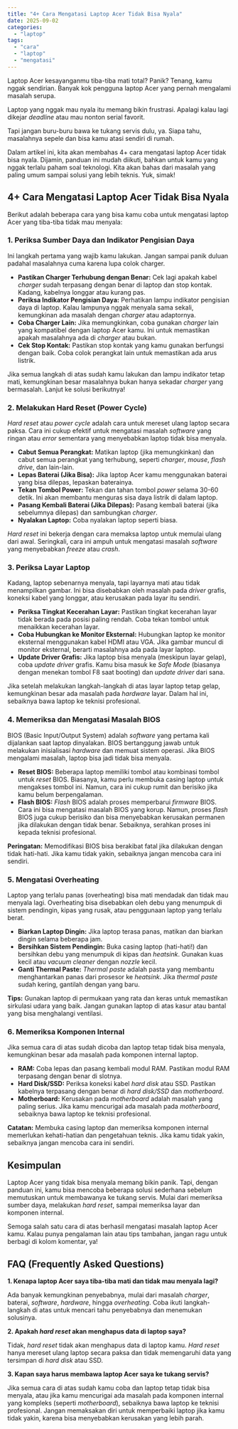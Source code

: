 ```yaml
---
title: "4+ Cara Mengatasi Laptop Acer Tidak Bisa Nyala"
date: 2025-09-02
categories: 
  - "laptop"
tags: 
  - "cara"
  - "laptop"
  - "mengatasi"
---
```


Laptop Acer kesayanganmu tiba-tiba mati total? Panik? Tenang, kamu nggak sendirian. Banyak kok pengguna laptop Acer yang pernah mengalami masalah serupa.

Laptop yang nggak mau nyala itu memang bikin frustrasi. Apalagi kalau lagi dikejar _deadline_ atau mau nonton serial favorit.

Tapi jangan buru-buru bawa ke tukang servis dulu, ya. Siapa tahu, masalahnya sepele dan bisa kamu atasi sendiri di rumah.

Dalam artikel ini, kita akan membahas 4+ cara mengatasi laptop Acer tidak bisa nyala. Dijamin, panduan ini mudah diikuti, bahkan untuk kamu yang nggak terlalu paham soal teknologi. Kita akan bahas dari masalah yang paling umum sampai solusi yang lebih teknis. Yuk, simak!

## 4+ Cara Mengatasi Laptop Acer Tidak Bisa Nyala

Berikut adalah beberapa cara yang bisa kamu coba untuk mengatasi laptop Acer yang tiba-tiba tidak mau menyala:

### 1\. Periksa Sumber Daya dan Indikator Pengisian Daya

Ini langkah pertama yang wajib kamu lakukan. Jangan sampai panik duluan padahal masalahnya cuma karena lupa colok charger.

- **Pastikan Charger Terhubung dengan Benar:** Cek lagi apakah kabel _charger_ sudah terpasang dengan benar di laptop dan stop kontak. Kadang, kabelnya longgar atau kurang pas.
- **Periksa Indikator Pengisian Daya:** Perhatikan lampu indikator pengisian daya di laptop. Kalau lampunya nggak menyala sama sekali, kemungkinan ada masalah dengan _charger_ atau adaptornya.
- **Coba Charger Lain:** Jika memungkinkan, coba gunakan _charger_ lain yang kompatibel dengan laptop Acer kamu. Ini untuk memastikan apakah masalahnya ada di _charger_ atau bukan.
- **Cek Stop Kontak:** Pastikan stop kontak yang kamu gunakan berfungsi dengan baik. Coba colok perangkat lain untuk memastikan ada arus listrik.

Jika semua langkah di atas sudah kamu lakukan dan lampu indikator tetap mati, kemungkinan besar masalahnya bukan hanya sekadar _charger_ yang bermasalah. Lanjut ke solusi berikutnya!

### 2\. Melakukan Hard Reset (Power Cycle)

_Hard reset_ atau _power cycle_ adalah cara untuk mereset ulang laptop secara paksa. Cara ini cukup efektif untuk mengatasi masalah _software_ yang ringan atau _error_ sementara yang menyebabkan laptop tidak bisa menyala.

- **Cabut Semua Perangkat:** Matikan laptop (jika memungkinkan) dan cabut semua perangkat yang terhubung, seperti _charger_, _mouse_, _flash drive_, dan lain-lain.
- **Lepas Baterai (Jika Bisa):** Jika laptop Acer kamu menggunakan baterai yang bisa dilepas, lepaskan baterainya.
- **Tekan Tombol Power:** Tekan dan tahan tombol _power_ selama 30-60 detik. Ini akan membantu menguras sisa daya listrik di dalam laptop.
- **Pasang Kembali Baterai (Jika Dilepas):** Pasang kembali baterai (jika sebelumnya dilepas) dan sambungkan _charger_.
- **Nyalakan Laptop:** Coba nyalakan laptop seperti biasa.

_Hard reset_ ini bekerja dengan cara memaksa laptop untuk memulai ulang dari awal. Seringkali, cara ini ampuh untuk mengatasi masalah _software_ yang menyebabkan _freeze_ atau _crash_.

### 3\. Periksa Layar Laptop

Kadang, laptop sebenarnya menyala, tapi layarnya mati atau tidak menampilkan gambar. Ini bisa disebabkan oleh masalah pada _driver_ grafis, koneksi kabel yang longgar, atau kerusakan pada layar itu sendiri.

- **Periksa Tingkat Kecerahan Layar:** Pastikan tingkat kecerahan layar tidak berada pada posisi paling rendah. Coba tekan tombol untuk menaikkan kecerahan layar.
- **Coba Hubungkan ke Monitor Eksternal:** Hubungkan laptop ke monitor eksternal menggunakan kabel HDMI atau VGA. Jika gambar muncul di monitor eksternal, berarti masalahnya ada pada layar laptop.
- **Update Driver Grafis:** Jika laptop bisa menyala (meskipun layar gelap), coba _update driver_ grafis. Kamu bisa masuk ke _Safe Mode_ (biasanya dengan menekan tombol F8 saat booting) dan _update driver_ dari sana.

Jika setelah melakukan langkah-langkah di atas layar laptop tetap gelap, kemungkinan besar ada masalah pada _hardware_ layar. Dalam hal ini, sebaiknya bawa laptop ke teknisi profesional.

### 4\. Memeriksa dan Mengatasi Masalah BIOS

BIOS (Basic Input/Output System) adalah _software_ yang pertama kali dijalankan saat laptop dinyalakan. BIOS bertanggung jawab untuk melakukan inisialisasi _hardware_ dan memuat sistem operasi. Jika BIOS mengalami masalah, laptop bisa jadi tidak bisa menyala.

- **Reset BIOS:** Beberapa laptop memiliki tombol atau kombinasi tombol untuk _reset_ BIOS. Biasanya, kamu perlu membuka casing laptop untuk mengakses tombol ini. Namun, cara ini cukup rumit dan berisiko jika kamu belum berpengalaman.
- **Flash BIOS:** _Flash_ BIOS adalah proses memperbarui _firmware_ BIOS. Cara ini bisa mengatasi masalah BIOS yang korup. Namun, proses _flash_ BIOS juga cukup berisiko dan bisa menyebabkan kerusakan permanen jika dilakukan dengan tidak benar. Sebaiknya, serahkan proses ini kepada teknisi profesional.

**Peringatan:** Memodifikasi BIOS bisa berakibat fatal jika dilakukan dengan tidak hati-hati. Jika kamu tidak yakin, sebaiknya jangan mencoba cara ini sendiri.

### 5\. Mengatasi Overheating

Laptop yang terlalu panas (overheating) bisa mati mendadak dan tidak mau menyala lagi. Overheating bisa disebabkan oleh debu yang menumpuk di sistem pendingin, kipas yang rusak, atau penggunaan laptop yang terlalu berat.

- **Biarkan Laptop Dingin:** Jika laptop terasa panas, matikan dan biarkan dingin selama beberapa jam.
- **Bersihkan Sistem Pendingin:** Buka casing laptop (hati-hati!) dan bersihkan debu yang menumpuk di kipas dan _heatsink_. Gunakan kuas kecil atau _vacuum cleaner_ dengan _nozzle_ kecil.
- **Ganti Thermal Paste:** _Thermal paste_ adalah pasta yang membantu menghantarkan panas dari prosesor ke _heatsink_. Jika _thermal paste_ sudah kering, gantilah dengan yang baru.

**Tips:** Gunakan laptop di permukaan yang rata dan keras untuk memastikan sirkulasi udara yang baik. Jangan gunakan laptop di atas kasur atau bantal yang bisa menghalangi ventilasi.

### 6\. Memeriksa Komponen Internal

Jika semua cara di atas sudah dicoba dan laptop tetap tidak bisa menyala, kemungkinan besar ada masalah pada komponen internal laptop.

- **RAM:** Coba lepas dan pasang kembali modul RAM. Pastikan modul RAM terpasang dengan benar di slotnya.
- **Hard Disk/SSD:** Periksa koneksi kabel _hard disk_ atau SSD. Pastikan kabelnya terpasang dengan benar di _hard disk/SSD_ dan _motherboard_.
- **Motherboard:** Kerusakan pada _motherboard_ adalah masalah yang paling serius. Jika kamu mencurigai ada masalah pada _motherboard_, sebaiknya bawa laptop ke teknisi profesional.

**Catatan:** Membuka casing laptop dan memeriksa komponen internal memerlukan kehati-hatian dan pengetahuan teknis. Jika kamu tidak yakin, sebaiknya jangan mencoba cara ini sendiri.

## Kesimpulan

Laptop Acer yang tidak bisa menyala memang bikin panik. Tapi, dengan panduan ini, kamu bisa mencoba beberapa solusi sederhana sebelum memutuskan untuk membawanya ke tukang servis. Mulai dari memeriksa sumber daya, melakukan _hard reset_, sampai memeriksa layar dan komponen internal.

Semoga salah satu cara di atas berhasil mengatasi masalah laptop Acer kamu. Kalau punya pengalaman lain atau tips tambahan, jangan ragu untuk berbagi di kolom komentar, ya!

## FAQ (Frequently Asked Questions)

**1\. Kenapa laptop Acer saya tiba-tiba mati dan tidak mau menyala lagi?**

Ada banyak kemungkinan penyebabnya, mulai dari masalah _charger_, baterai, _software_, _hardware_, hingga _overheating_. Coba ikuti langkah-langkah di atas untuk mencari tahu penyebabnya dan menemukan solusinya.

**2\. Apakah _hard reset_ akan menghapus data di laptop saya?**

Tidak, _hard reset_ tidak akan menghapus data di laptop kamu. _Hard reset_ hanya mereset ulang laptop secara paksa dan tidak memengaruhi data yang tersimpan di _hard disk_ atau SSD.

**3\. Kapan saya harus membawa laptop Acer saya ke tukang servis?**

Jika semua cara di atas sudah kamu coba dan laptop tetap tidak bisa menyala, atau jika kamu mencurigai ada masalah pada komponen internal yang kompleks (seperti _motherboard_), sebaiknya bawa laptop ke teknisi profesional. Jangan memaksakan diri untuk memperbaiki laptop jika kamu tidak yakin, karena bisa menyebabkan kerusakan yang lebih parah.
